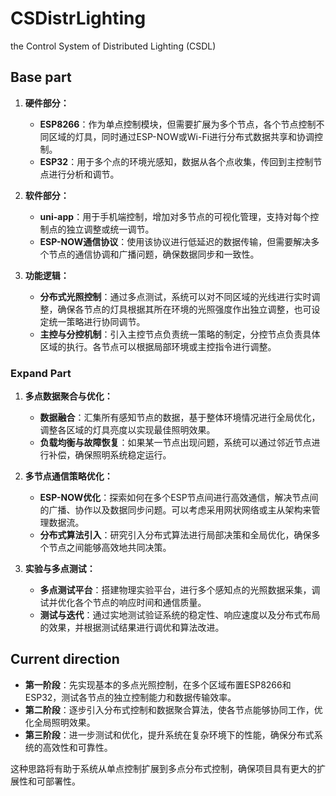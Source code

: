 # CSDistrLighting

the Control System of Distributed Lighting (CSDL)

## Base part

1. **硬件部分：**
   - **ESP8266**：作为单点控制模块，但需要扩展为多个节点，各个节点控制不同区域的灯具，同时通过ESP-NOW或Wi-Fi进行分布式数据共享和协调控制。
   - **ESP32**：用于多个点的环境光感知，数据从各个点收集，传回到主控制节点进行分析和调节。

2. **软件部分：**
   - **uni-app**：用于手机端控制，增加对多节点的可视化管理，支持对每个控制点的独立调整或统一调节。
   - **ESP-NOW通信协议**：使用该协议进行低延迟的数据传输，但需要解决多个节点的通信协调和广播问题，确保数据同步和一致性。

3. **功能逻辑：**
   - **分布式光照控制**：通过多点测试，系统可以对不同区域的光线进行实时调整，确保各节点的灯具根据其所在环境的光照强度作出独立调整，也可设定统一策略进行协同调节。
   - **主控与分控机制**：引入主控节点负责统一策略的制定，分控节点负责具体区域的执行。各节点可以根据局部环境或主控指令进行调整。

### Expand Part

1. **多点数据聚合与优化：**
   - **数据融合**：汇集所有感知节点的数据，基于整体环境情况进行全局优化，调整各区域的灯具亮度以实现最佳照明效果。
   - **负载均衡与故障恢复**：如果某一节点出现问题，系统可以通过邻近节点进行补偿，确保照明系统稳定运行。

2. **多节点通信策略优化：**
   - **ESP-NOW优化**：探索如何在多个ESP节点间进行高效通信，解决节点间的广播、协作以及数据同步问题。可以考虑采用网状网络或主从架构来管理数据流。
   - **分布式算法引入**：研究引入分布式算法进行局部决策和全局优化，确保多个节点之间能够高效地共同决策。

3. **实验与多点测试：**
   - **多点测试平台**：搭建物理实验平台，进行多个感知点的光照数据采集，调试并优化各个节点的响应时间和通信质量。
   - **测试与迭代**：通过实地测试验证系统的稳定性、响应速度以及分布式布局的效果，并根据测试结果进行调优和算法改进。

## Current direction

- **第一阶段**：先实现基本的多点光照控制，在多个区域布置ESP8266和ESP32，测试各节点的独立控制能力和数据传输效率。
- **第二阶段**：逐步引入分布式控制和数据聚合算法，使各节点能够协同工作，优化全局照明效果。
- **第三阶段**：进一步测试和优化，提升系统在复杂环境下的性能，确保分布式系统的高效性和可靠性。

这种思路将有助于系统从单点控制扩展到多点分布式控制，确保项目具有更大的扩展性和可部署性。
